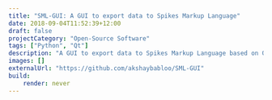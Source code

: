 ```yaml
---
title: "SML-GUI: A GUI to export data to Spikes Markup Language"
date: 2018-09-04T11:52:39+12:00
draft: false
projectCategory: "Open-Source Software"
tags: ["Python", "Qt"]
description: "A GUI to export data to Spikes Markup Language based on Qt5."
images: []
externalUrl: "https://github.com/akshaybabloo/SML-GUI"
build:
    render: never
---
```

